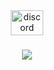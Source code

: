 <div align="center">
  <a href="https://discordapp.com/users/549672985494159360" target="_blank">
    <img src="https://raw.githubusercontent.com/maurodesouza/profile-readme-generator/master/src/assets/icons/social/discord/default.svg" width="52" height="40" alt="discord logo"  />
  </a>
</div>

###

<div align="center">
  <img src="https://profile-counter.glitch.me/Iceboorg/count.svg?"  />
</div>

###
